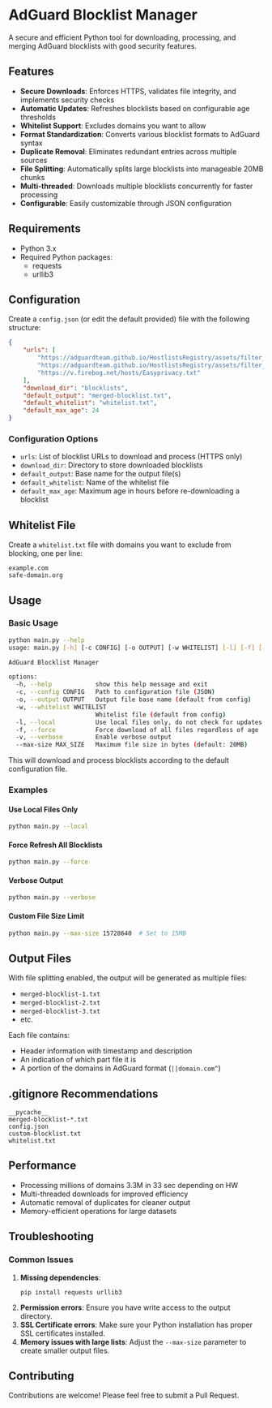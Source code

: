 # AdGuard Blocklist Manager

A secure and efficient Python tool for downloading, processing, and merging AdGuard blocklists with good security features.

## Features

- **Secure Downloads**: Enforces HTTPS, validates file integrity, and implements security checks
- **Automatic Updates**: Refreshes blocklists based on configurable age thresholds
- **Whitelist Support**: Excludes domains you want to allow
- **Format Standardization**: Converts various blocklist formats to AdGuard syntax
- **Duplicate Removal**: Eliminates redundant entries across multiple sources
- **File Splitting**: Automatically splits large blocklists into manageable 20MB chunks
- **Multi-threaded**: Downloads multiple blocklists concurrently for faster processing
- **Configurable**: Easily customizable through JSON configuration

## Requirements

- Python 3.x
- Required Python packages:
  - requests
  - urllib3



## Configuration

Create a `config.json` (or edit the default provided) file with the following structure:

```json
{
    "urls": [
        "https://adguardteam.github.io/HostlistsRegistry/assets/filter_1.txt",
        "https://adguardteam.github.io/HostlistsRegistry/assets/filter_49.txt",
        "https://v.firebog.net/hosts/Easyprivacy.txt"
    ],
    "download_dir": "blocklists",
    "default_output": "merged-blocklist.txt",
    "default_whitelist": "whitelist.txt",
    "default_max_age": 24
}
```

### Configuration Options

- `urls`: List of blocklist URLs to download and process (HTTPS only)
- `download_dir`: Directory to store downloaded blocklists
- `default_output`: Base name for the output file(s)
- `default_whitelist`: Name of the whitelist file
- `default_max_age`: Maximum age in hours before re-downloading a blocklist

## Whitelist File

Create a `whitelist.txt` file with domains you want to exclude from blocking, one per line:

```
example.com
safe-domain.org
```

## Usage

### Basic Usage

```bash
python main.py --help
usage: main.py [-h] [-c CONFIG] [-o OUTPUT] [-w WHITELIST] [-l] [-f] [-v] [--max-size MAX_SIZE]

AdGuard Blocklist Manager

options:
  -h, --help            show this help message and exit
  -c, --config CONFIG   Path to configuration file (JSON)
  -o, --output OUTPUT   Output file base name (default from config)
  -w, --whitelist WHITELIST
                        Whitelist file (default from config)
  -l, --local           Use local files only, do not check for updates
  -f, --force           Force download of all files regardless of age
  -v, --verbose         Enable verbose output
  --max-size MAX_SIZE   Maximum file size in bytes (default: 20MB)

```

This will download and process blocklists according to the default configuration file.

### Examples
#### Use Local Files Only

```bash
python main.py --local
```

#### Force Refresh All Blocklists
```bash
python main.py --force
```

#### Verbose Output
```bash
python main.py --verbose
```

#### Custom File Size Limit
```bash
python main.py --max-size 15728640  # Set to 15MB
```

## Output Files
With file splitting enabled, the output will be generated as multiple files:

- `merged-blocklist-1.txt`
- `merged-blocklist-2.txt`
- `merged-blocklist-3.txt`
- etc.

Each file contains:
- Header information with timestamp and description
- An indication of which part file it is
- A portion of the domains in AdGuard format (`||domain.com^`)


## .gitignore Recommendations
```
__pycache__
merged-blocklist-*.txt
config.json
custom-blocklist.txt
whitelist.txt
```

## Performance
- Processing millions of domains 3.3M in 33 sec depending on HW
- Multi-threaded downloads for improved efficiency
- Automatic removal of duplicates for cleaner output
- Memory-efficient operations for large datasets

## Troubleshooting
### Common Issues
1. **Missing dependencies**:
   ```
   pip install requests urllib3
   ```
2. **Permission errors**:
   Ensure you have write access to the output directory.
3. **SSL Certificate errors**:
   Make sure your Python installation has proper SSL certificates installed.
4. **Memory issues with large lists**:
   Adjust the `--max-size` parameter to create smaller output files.

## Contributing
Contributions are welcome! Please feel free to submit a Pull Request.
